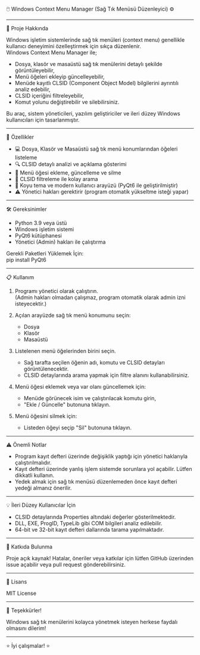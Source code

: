 🖱️ Windows Context Menu Manager (Sağ Tık Menüsü Düzenleyici) ⚙️

---

📌 Proje Hakkında

Windows işletim sistemlerinde sağ tık menüleri (context menu) genellikle kullanıcı deneyimini özelleştirmek için sıkça düzenlenir.  
Windows Context Menu Manager ile;

- Dosya, klasör ve masaüstü sağ tık menülerini detaylı şekilde görüntüleyebilir,  
- Menü öğeleri ekleyip güncelleyebilir,  
- Menüde kayıtlı CLSID (Component Object Model) bilgilerini ayrıntılı analiz edebilir,  
- CLSID içeriğini filtreleyebilir,  
- Komut yolunu değiştirebilir ve silebilirsiniz.

Bu araç, sistem yöneticileri, yazılım geliştiriciler ve ileri düzey Windows kullanıcıları için tasarlanmıştır.

---

🚀 Özellikler

- 💻 Dosya, Klasör ve Masaüstü sağ tık menü konumlarından öğeleri listeleme  
- 🔍 CLSID detaylı analizi ve açıklama gösterimi  
- 🧹 Menü öğesi ekleme, güncelleme ve silme  
- 🎯 CLSID filtreleme ile kolay arama  
- 🎨 Koyu tema ve modern kullanıcı arayüzü (PyQt6 ile geliştirilmiştir)  
- ⚠️ Yönetici hakları gerektirir (program otomatik yükseltme isteği yapar)

---

🛠️ Gereksinimler

- Python 3.9 veya üstü  
- Windows işletim sistemi  
- PyQt6 kütüphanesi  
- Yönetici (Admin) hakları ile çalıştırma

Gerekli Paketleri Yüklemek İçin:  
pip install PyQt6

---

📋 Kullanım

1. Programı yönetici olarak çalıştırın.  
   (Admin hakları olmadan çalışmaz, program otomatik olarak admin izni isteyecektir.)

2. Açılan arayüzde sağ tık menü konumunu seçin:  
   - Dosya  
   - Klasör  
   - Masaüstü  

3. Listelenen menü öğelerinden birini seçin.  
   - Sağ tarafta seçilen öğenin adı, komutu ve CLSID detayları görüntülenecektir.  
   - CLSID detaylarında arama yapmak için filtre alanını kullanabilirsiniz.

4. Menü öğesi eklemek veya var olanı güncellemek için:  
   - Menüde görünecek isim ve çalıştırılacak komutu girin,  
   - "Ekle / Güncelle" butonuna tıklayın.

5. Menü öğesini silmek için:  
   - Listeden öğeyi seçip "Sil" butonuna tıklayın.

---

⚠️ Önemli Notlar

- Program kayıt defteri üzerinde değişiklik yaptığı için yönetici haklarıyla çalıştırılmalıdır.  
- Kayıt defteri üzerinde yanlış işlem sistemde sorunlara yol açabilir. Lütfen dikkatli kullanın.  
- Yedek almak için sağ tık menüsü düzenlemeden önce kayıt defteri yedeği almanız önerilir.

---

💡 İleri Düzey Kullanıcılar İçin

- CLSID detaylarında Properties altındaki değerler gösterilmektedir.  
- DLL, EXE, ProgID, TypeLib gibi COM bilgileri analiz edilebilir.  
- 64-bit ve 32-bit kayıt defteri dallarında tarama yapılmaktadır.

---

🤝 Katkıda Bulunma

Proje açık kaynak! Hatalar, öneriler veya katkılar için lütfen GitHub üzerinden issue açabilir veya pull request gönderebilirsiniz.

---

📄 Lisans

MIT License

---

🙏 Teşekkürler!

Windows sağ tık menülerini kolayca yönetmek isteyen herkese faydalı olmasını dilerim!  

---

⭐ İyi çalışmalar! ⭐
